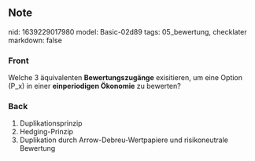 ## Note
nid: 1639229017980
model: Basic-02d89
tags: 05_bewertung, checklater
markdown: false

### Front
Welche 3 äquivalenten <b>Bewertungszugänge</b> exisitieren, um eine
Option \(P_x\) in einer <b>einperiodigen Ökonomie</b> zu bewerten?

### Back
<ol><li>Duplikationsprinzip</li><li>Hedging-Prinzip</li><li>Duplikation durch Arrow-Debreu-Wertpapiere und risikoneutrale Bewertung</li></ol>
